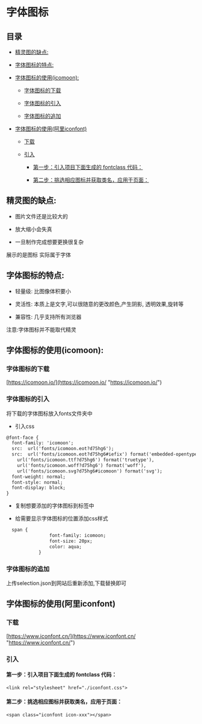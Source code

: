 # 字体图标

## 目录

*   [精灵图的缺点:](#精灵图的缺点)

*   [字体图标的特点:](#字体图标的特点)

*   [字体图标的使用(icomoon):](#字体图标的使用icomoon)

    *   [字体图标的下载](#字体图标的下载)

    *   [字体图标的引入](#字体图标的引入)

    *   [字体图标的追加](#字体图标的追加)

*   [字体图标的使用(阿里iconfont)](#字体图标的使用阿里iconfont)

    *   [下载](#下载)

    *   [引入](#引入)

        *   [第一步：引入项目下面生成的 fontclass 代码：](#第一步引入项目下面生成的-fontclass-代码)

        *   [
            第二步：挑选相应图标并获取类名，应用于页面：](#第二步挑选相应图标并获取类名应用于页面)

## 精灵图的缺点:

*   图片文件还是比较大的

*   放大缩小会失真

*   一旦制作完成想要更换很复杂

展示的是图标 实际属于字体

## 字体图标的特点:

*   轻量级: 比图像体积要小

*   灵活性: 本质上是文字,可以很随意的更改颜色,产生阴影, 透明效果,旋转等

*   兼容性: 几乎支持所有浏览器

注意:字体图标并不能取代精灵

## 字体图标的使用(icomoon):

### 字体图标的下载

[https://icomoon.io/](https://icomoon.io/ "https://icomoon.io/")

### 字体图标的引入

将下载的字体图标放入fonts文件夹中

*   引入css

```html
@font-face {
  font-family: 'icomoon';
  src:  url('fonts/icomoon.eot?d75hg6');
  src:  url('fonts/icomoon.eot?d75hg6#iefix') format('embedded-opentype'),
    url('fonts/icomoon.ttf?d75hg6') format('truetype'),
    url('fonts/icomoon.woff?d75hg6') format('woff'),
    url('fonts/icomoon.svg?d75hg6#icomoon') format('svg');
  font-weight: normal;
  font-style: normal;
  font-display: block;
}
```

*   复制想要添加的字体图标到标签中

*   给需要显示字体图标的位置添加css样式

```html
  span {
                font-family: icomoon;
                font-size: 20px;
                color: aqua;
            }
```

### 字体图标的追加

上传selection.json到网站后重新添加,下载替换即可

## 字体图标的使用(阿里iconfont)

### 下载

[https://www.iconfont.cn/](https://www.iconfont.cn/ "https://www.iconfont.cn/")

### 引入

#### 第一步：引入项目下面生成的 fontclass 代码：

`<link rel="stylesheet" href="./iconfont.css">`

#### &#xA;第二步：挑选相应图标并获取类名，应用于页面：

`<span class="iconfont icon-xxx"></span>`
